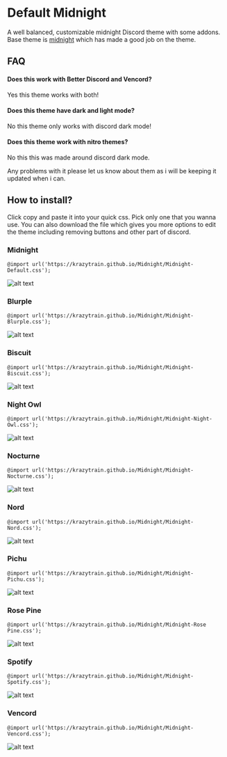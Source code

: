 # Default Midnight
A well balanced, customizable midnight Discord theme with some addons. Base theme is [midnight](https://github.com/refact0r/midnight-discord) which has made a good job on the theme.
## FAQ
#### Does this work with Better Discord and Vencord?
Yes this theme works with both!
#### Does this theme have dark and light mode?
No this theme only works with discord dark mode!
#### Does this theme work with nitro themes?
No this this was made around discord dark mode.

Any problems with it please let us know about them as i will be keeping it updated when i can.

## How to install?
Click copy and paste it into your quick css. Pick only one that you wanna use.
You can also download the file which gives you more options to edit the theme including removing buttons and other part of discord.
### Midnight
```
@import url('https://krazytrain.github.io/Midnight/Midnight-Default.css');
```
![alt text](https://i.postimg.cc/Qx7D6d7G/screenshot-129.png)
### Blurple
```
@import url('https://krazytrain.github.io/Midnight/Midnight-Blurple.css');
```
![alt text](https://i.postimg.cc/Qx7D6d7G/screenshot-129.png)
### Biscuit
```
@import url('https://krazytrain.github.io/Midnight/Midnight-Biscuit.css');
```
![alt text](https://i.postimg.cc/Qx7D6d7G/screenshot-129.png)
### Night Owl
```
@import url('https://krazytrain.github.io/Midnight/Midnight-Night-Owl.css');
```
![alt text](https://i.postimg.cc/Qx7D6d7G/screenshot-129.png)
### Nocturne
```
@import url('https://krazytrain.github.io/Midnight/Midnight-Nocturne.css');
```
![alt text](https://i.postimg.cc/Qx7D6d7G/screenshot-129.png)
### Nord
```
@import url('https://krazytrain.github.io/Midnight/Midnight-Nord.css');
```
![alt text](https://i.postimg.cc/Qx7D6d7G/screenshot-129.png)
### Pichu
```
@import url('https://krazytrain.github.io/Midnight/Midnight-Pichu.css');
```
![alt text](https://i.postimg.cc/Qx7D6d7G/screenshot-129.png)
### Rose Pine
```
@import url('https://krazytrain.github.io/Midnight/Midnight-Rose Pine.css');
```
![alt text](https://i.postimg.cc/Qx7D6d7G/screenshot-129.png)
### Spotify
```
@import url('https://krazytrain.github.io/Midnight/Midnight-Spotify.css');
```
![alt text](https://i.postimg.cc/Qx7D6d7G/screenshot-129.png)
### Vencord
```
@import url('https://krazytrain.github.io/Midnight/Midnight-Vencord.css');
```
![alt text](https://i.postimg.cc/Qx7D6d7G/screenshot-129.png)
